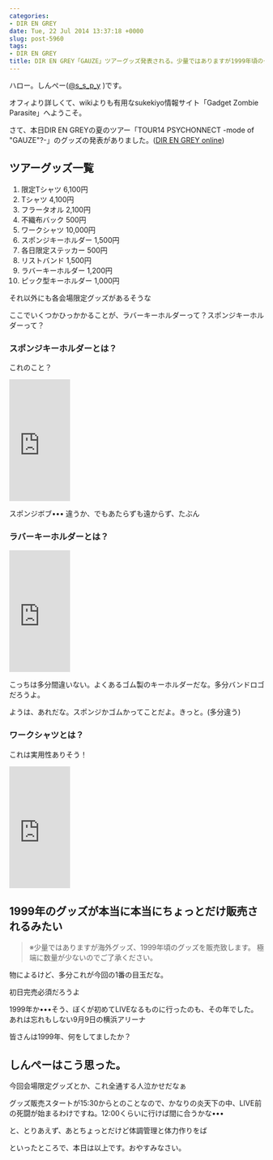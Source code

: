 ```yaml
---
categories:
- DIR EN GREY
date: Tue, 22 Jul 2014 13:37:18 +0000
slug: post-5960
tags:
- DIR EN GREY
title: DIR EN GREY「GAUZE」ツアーグッズ発表される。少量ではありますが1999年頃のグッズを販売します。。。
---
```


ハロー。しんぺー(<a href="https://twitter.com/s_s_p_y" target="_blank">@s_s_p_y</a> )です。

オフィより詳しくて、wikiよりも有用なsukekiyo情報サイト「Gadget Zombie Parasite」へようこそ。



<!--more-->


<!--more-->
さて、本日DIR EN GREYの夏のツアー「TOUR14 PSYCHONNECT -mode of "GAUZE"?-」のグッズの発表がありました。(<a href="http://www.sp-freewillonline.com/direngrey/information.php?id=1848503940&page=detail" target="_blank">DIR EN GREY online</a>)

<h2>ツアーグッズ一覧</h2>
<ol>
<li>限定Tシャツ 6,100円</li>
<li>Tシャツ 4,100円</li>
<li>フラータオル 2,100円</li>
<li>不織布バック 500円</li>
<li>ワークシャツ 10,000円</li>
<li>スポンジキーホルダー 1,500円</li>
<li>各日限定ステッカー 500円</li>
<li>リストバンド 1,500円</li>
<li>ラバーキーホルダー 1,200円</li>
<li>ピック型キーホルダー 1,000円</li>
</ol>

それ以外にも各会場限定グッズがあるそうな

ここでいくつかひっかかることが、ラバーキーホルダーって？スポンジキーホルダーって？

<h3>スポンジキーホルダーとは？</h3>

これのこと？
<iframe src="http://rcm-fe.amazon-adsystem.com/e/cm?lt1=_blank&bc1=000000&IS2=1&bg1=FFFFFF&fc1=000000&lc1=0000FF&t=warawareotoko-22&o=9&p=8&l=as4&m=amazon&f=ifr&ref=ss_til&asins=B000NVGUUA" style="width:120px;height:240px;" scrolling="no" marginwidth="0" marginheight="0" frameborder="0"></iframe>


スポンジボブ•••
違うか、でもあたらずも遠からず、たぶん


<h3>ラバーキーホルダーとは？</h3>

<iframe src="http://rcm-fe.amazon-adsystem.com/e/cm?lt1=_blank&bc1=000000&IS2=1&bg1=FFFFFF&fc1=000000&lc1=0000FF&t=warawareotoko-22&o=9&p=8&l=as4&m=amazon&f=ifr&ref=ss_til&asins=B00A4VXJYY" style="width:120px;height:240px;" scrolling="no" marginwidth="0" marginheight="0" frameborder="0"></iframe>

こっちは多分間違いない。よくあるゴム製のキーホルダーだな。多分バンドロゴだろうよ。


ようは、あれだな。スポンジかゴムかってことだよ。きっと。(多分違う)


<h3>ワークシャツとは？</h3>

これは実用性ありそう！
<iframe src="http://rcm-fe.amazon-adsystem.com/e/cm?lt1=_blank&bc1=000000&IS2=1&bg1=FFFFFF&fc1=000000&lc1=0000FF&t=warawareotoko-22&o=9&p=8&l=as4&m=amazon&f=ifr&ref=ss_til&asins=B001GIPEU6" style="width:120px;height:240px;" scrolling="no" marginwidth="0" marginheight="0" frameborder="0"></iframe>


<h2>1999年のグッズが本当に本当にちょっとだけ販売されるみたい</h2>

<blockquote>
※少量ではありますが海外グッズ、1999年頃のグッズを販売致します。
極端に数量が少ないのでご了承ください。
</blockquote>

物によるけど、多分これが今回の1番の目玉だな。

初日完売必須だろうよ

1999年か•••そう、ぼくが初めてLIVEなるものに行ったのも、その年でした。あれは忘れもしない9月9日の横浜アリーナ

皆さんは1999年、何をしてましたか？

<h2>しんぺーはこう思った。</h2>

今回会場限定グッズとか、これ全通する人泣かせだなぁ

グッズ販売スタートが15:30からとのことなので、かなりの炎天下の中、LIVE前の死闘が始まるわけですね。12:00くらいに行けば間に合うかな•••

と、とりあえず、あとちょっとだけど体調管理と体力作りをば

といったところで、本日は以上です。おやすみなさい。